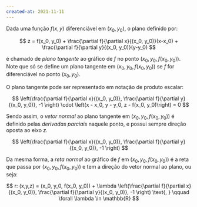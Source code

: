 ```yaml
---
created-at: 2021-11-11
---
```

Dada uma função $f(x,y)$ diferenciável em $(x_0, y_0)$, o plano definido por:

$$
z = f(x_0, y_0) + \frac{\partial f}{\partial x}{(x_0, y_0)}(x-x_0) + \frac{\partial f}{\partial y}{(x_0, y_0)}(y-y_0)
$$

é chamado de *plano tangente* ao gráfico de $f$ no ponto $(x_0, y_0, f(x_0, y_0))$. Note que só se define um plano tangente em $(x_0, y_0, f(x_0, y_0))$ se $f$ for diferenciável no ponto $(x_0, y_0)$.

O plano tangente pode ser representado em notação de produto escalar:

$$
\left(\frac{\partial f}{\partial x}{(x_0, y_0)}, \frac{\partial f}{\partial y}{(x_0, y_0)}, -1 \right) \cdot \left(x - x_0, y - y_0, z - f(x_0, y_0)\right) = 0
$$

Sendo assim, o *vetor normal* ao plano tangente em $(x_0, y_0, f(x_0, y_0))$ é definido pelas *derivadas parciais* naquele ponto, e possui sempre direção oposta ao eixo $z$.

$$
\left(\frac{\partial f}{\partial x}{(x_0, y_0)}, \frac{\partial f}{\partial y}{(x_0, y_0)}, -1 \right)
$$

Da mesma forma, a *reta normal* ao gráfico de $f$ em $(x_0, y_0, f(x_0, y_0))$ é  a reta que passa por $(x_0, y_0, f(x_0, y_0))$ e tem a direção do vetor normal ao plano, ou seja:

$$
r: (x,y,z) = (x_0, y_0, f(x_0, y_0)) + \lambda \left(\frac{\partial f}{\partial x}{(x_0, y_0)}, \frac{\partial f}{\partial y}{(x_0, y_0)}, -1 \right) \text{, } \qquad \forall \lambda \in \mathbb{R}
$$
